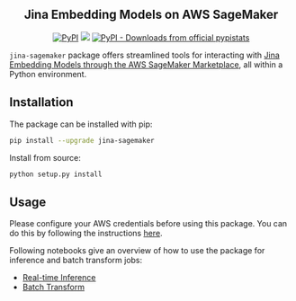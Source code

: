 <p align="center">
<h2 align="center">Jina Embedding Models on AWS SageMaker</h2>
</p>


<p align=center>
<a href="https://pypi.org/project/jina-sagemaker/"><img alt="PyPI" src="https://img.shields.io/pypi/v/jina-sagemaker?label=Release&style=flat-square"></a>
<a href="https://discord.jina.ai"><img src="https://img.shields.io/discord/1106542220112302130?logo=discord&logoColor=white&style=flat-square"></a>
<a href="https://pypistats.org/packages/jina-sagemaker"><img alt="PyPI - Downloads from official pypistats" src="https://img.shields.io/pypi/dm/jina-sagemaker?style=flat-square"></a>
</p>

`jina-sagemaker` package offers streamlined tools for interacting with [Jina Embedding Models through the AWS SageMaker Marketplace](), all within a Python environment.

## Installation

The package can be installed with pip:
```bash
pip install --upgrade jina-sagemaker
```

Install from source:
```bash
python setup.py install
```

## Usage

Please configure your AWS credentials before using this package. You can do this by following the instructions [here](https://docs.aws.amazon.com/cli/latest/userguide/cli-configure-quickstart.html).

Following notebooks give an overview of how to use the package for inference and batch transform jobs:

- [Real-time Inference](notebooks/Real-time%20inference.ipynb)
- [Batch Transform](notebooks/Batch%20transform.ipynb)

